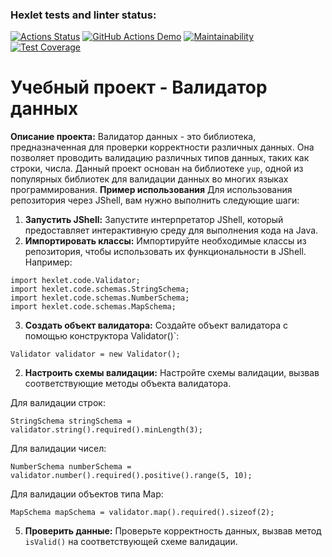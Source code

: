 ### Hexlet tests and linter status:
[![Actions Status](https://github.com/SpaceLudens/java-project-78/actions/workflows/hexlet-check.yml/badge.svg)](https://github.com/SpaceLudens/java-project-78/actions) [![GitHub Actions Demo](https://github.com/SpaceLudens/java-project-78/actions/workflows/main.yaml/badge.svg)](https://github.com/SpaceLudens/java-project-78/actions/workflows/main.yaml) [![Maintainability](https://api.codeclimate.com/v1/badges/42d35bfced4609fa364f/maintainability)](https://codeclimate.com/github/SpaceLudens/java-project-78/maintainability) [![Test Coverage](https://api.codeclimate.com/v1/badges/42d35bfced4609fa364f/test_coverage)](https://codeclimate.com/github/SpaceLudens/java-project-78/test_coverage)
# Учебный проект - Валидатор данных
**Описание проекта:**
 Валидатор данных - это библиотека, предназначенная для проверки корректности различных данных. Она позволяет проводить валидацию различных типов данных, таких как строки, числа. Данный проект основан на библиотеке `yup`, одной из популярных библиотек для валидации данных во многих языках программирования.
**Пример использования**
Для использования репозитория через JShell, вам нужно выполнить следующие шаги:
1.  **Запустить JShell:** Запустите интерпретатор JShell, который предоставляет интерактивную среду для выполнения кода на Java.
 2.  **Импортировать классы:** Импортируйте необходимые классы из репозитория, чтобы использовать их функциональности в JShell. Например:
  
    import hexlet.code.Validator;
    import hexlet.code.schemas.StringSchema;
    import hexlet.code.schemas.NumberSchema;
    import hexlet.code.schemas.MapSchema;
    
  3.  **Создать объект валидатора:** Создайте объект валидатора с помощью конструктора Validator()`:

    Validator validator = new Validator();

2.  **Настроить схемы валидации:** Настройте схемы валидации, вызвав соответствующие методы объекта валидатора.     

Для валидации строк:

    StringSchema stringSchema = validator.string().required().minLength(3);

Для валидации чисел:

    NumberSchema numberSchema = validator.number().required().positive().range(5, 10);

Для валидации объектов типа Map:

    MapSchema mapSchema = validator.map().required().sizeof(2);

5.  **Проверить данные:** Проверьте корректность данных, вызвав метод `isValid()` на соответствующей схеме валидации. 
